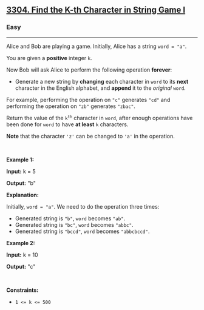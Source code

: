 <h2><a href="https://leetcode.com/problems/find-the-k-th-character-in-string-game-i/">3304. Find the K-th Character in String Game I</a></h2><h3>Easy</h3><hr><div><p>Alice and Bob are playing a game. Initially, Alice has a string <code>word = "a"</code>.</p>

<p>You are given a <strong>positive</strong> integer <code>k</code>.</p>

<p>Now Bob will ask Alice to perform the following operation <strong>forever</strong>:</p>

<ul>
	<li>Generate a new string by <strong>changing</strong> each character in <code>word</code> to its <strong>next</strong> character in the English alphabet, and <strong>append</strong> it to the <em>original</em> <code>word</code>.</li>
</ul>

<p>For example, performing the operation on <code>"c"</code> generates <code>"cd"</code> and performing the operation on <code>"zb"</code> generates <code>"zbac"</code>.</p>

<p>Return the value of the <code>k<sup>th</sup></code> character in <code>word</code>, after enough operations have been done for <code>word</code> to have <strong>at least</strong> <code>k</code> characters.</p>

<p><strong>Note</strong> that the character <code>'z'</code> can be changed to <code>'a'</code> in the operation.</p>

<p>&nbsp;</p>
<p><strong class="example">Example 1:</strong></p>

<div class="example-block">
<p><strong>Input:</strong> <span class="example-io">k = 5</span></p>

<p><strong>Output:</strong> <span class="example-io">"b"</span></p>

<p><strong>Explanation:</strong></p>

<p>Initially, <code>word = "a"</code>. We need to do the operation three times:</p>

<ul>
	<li>Generated string is <code>"b"</code>, <code>word</code> becomes <code>"ab"</code>.</li>
	<li>Generated string is <code>"bc"</code>, <code>word</code> becomes <code>"abbc"</code>.</li>
	<li>Generated string is <code>"bccd"</code>, <code>word</code> becomes <code>"abbcbccd"</code>.</li>
</ul>
</div>

<p><strong class="example">Example 2:</strong></p>

<div class="example-block">
<p><strong>Input:</strong> <span class="example-io">k = 10</span></p>

<p><strong>Output:</strong> <span class="example-io">"c"</span></p>
</div>

<p>&nbsp;</p>
<p><strong>Constraints:</strong></p>

<ul>
	<li><code>1 &lt;= k &lt;= 500</code></li>
</ul>
</div>